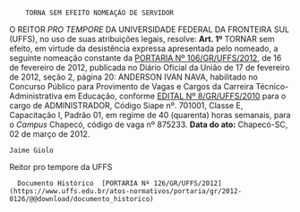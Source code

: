         TORNA SEM EFEITO NOMEAÇÃO DE SERVIDOR  

 O REITOR *PRO TEMPORE*  DA UNIVERSIDADE FEDERAL DA FRONTEIRA SUL (UFFS), no uso de suas atribuições legais, resolve:   **Art. 1º**  TORNAR sem efeito, em virtude da desistência expressa apresentada pelo nomeado, a seguinte nomeação constante da [PORTARIA Nº 106/GR/UFFS/2012](https://www.uffs.edu.br/atos-normativos/portaria/gr/2012-0106), de 16 de fevereiro de 2012, publicada no Diário Oficial da União de 17 de fevereiro de 2012, seção 2, página 20: ANDERSON IVAN NAVA, habilitado no Concurso Público para Provimento de Vagas e Cargos da Carreira Técnico-Administrativa em Educação, conforme [EDITAL Nº 8/GR/UFFS/2010](https://www.uffs.edu.br/atos-normativos/edital/gr/2010-0008) para o cargo de ADMINISTRADOR, Código Siape nº. 701001, Classe E, Capacitação I, Padrão 01, em regime de 40 (quarenta) horas semanais, para o *Campus*  Chapecó, código de vaga nº 875233.        **Data do ato:** Chapecó-SC, 02 de março de 2012.   
 

    Jaime Giolo   
 Reitor pro tempore da UFFS 

      Documento Histórico  [PORTARIA Nº 126/GR/UFFS/2012](https://www.uffs.edu.br/atos-normativos/portaria/gr/2012-0126/@@download/documento_historico)     
      